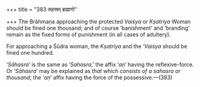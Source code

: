 +++
title = "383 सहस्रम् ब्राह्मणो"

+++
The Brāhmaṇa approaching the protected *Vaiśya* or *Kṣatriya* Woman
should be fined one thousand; and of course ‘banishment’ and ‘branding’
remain as the fixed forms of punishment (in all cases of adultery).

For approaching a Śūdra woman, the *Kṣatriya* and the ‘*Vaiśya* should
be fined one hundred.

‘*Sāhasra*’ is the same as ‘*Sahasra*,’ the affix ‘*aṇ*’ having the
reflexive-force. Or ‘*Sāhasra*’ may be explained as *that which consists
of a sahasra or thousand*; the ‘*aṇ*’ affix having the force of the
possessive.—(383)


